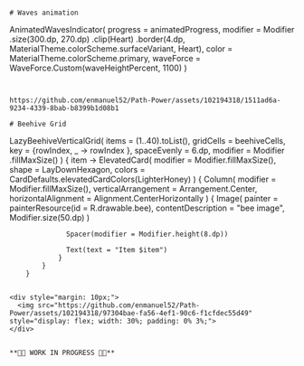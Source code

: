 
```

# Waves animation
```
AnimatedWavesIndicator(
  progress = animatedProgress,
  modifier = Modifier
    .size(300.dp, 270.dp)
    .clip(Heart)
    .border(4.dp, MaterialTheme.colorScheme.surfaceVariant, Heart),
    color = MaterialTheme.colorScheme.primary,
    waveForce = WaveForce.Custom(waveHeightPercent, 1100)
)
```


https://github.com/enmanuel52/Path-Power/assets/102194318/1511ad6a-9234-4339-8bab-b8399b1d08b1

# Beehive Grid
```
LazyBeehiveVerticalGrid(
  items = (1..40).toList(),
  gridCells = beehiveCells,
  key = {rowIndex, _ -> rowIndex },
  spaceEvenly = 6.dp,
  modifier = Modifier
    .fillMaxSize()
  ) { item ->
      ElevatedCard(
        modifier = Modifier.fillMaxSize(),
        shape = LayDownHexagon,
        colors = CardDefaults.elevatedCardColors(LighterHoney)
        ) {
          Column(
            modifier = Modifier.fillMaxSize(),
            verticalArrangement = Arrangement.Center,
            horizontalAlignment = Alignment.CenterHorizontally
            ) {
                Image(
                  painter = painterResource(id = R.drawable.bee),
                  contentDescription = "bee image",
                  Modifier.size(50.dp)
                )

                  Spacer(modifier = Modifier.height(8.dp))

                  Text(text = "Item $item")
                }
            }
        }
```

<div style="margin: 10px;">
  <img src="https://github.com/enmanuel52/Path-Power/assets/102194318/97304bae-fa56-4ef1-90c6-f1cfdec55d49" style="display: flex; width: 30%; padding: 0% 3%;">
</div>


**🚧🚧 WORK IN PROGRESS 🚧🚧**
